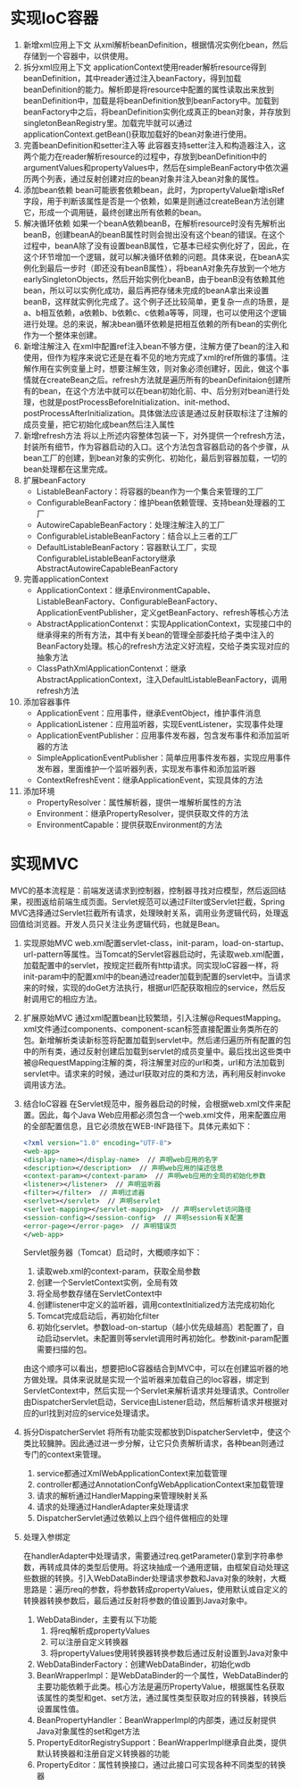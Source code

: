 # 实现IoC容器
1. 新增xml应用上下文
    从xml解析beanDefinition，根据情况实例化bean，然后存储到一个容器中，以供使用。
2. 拆分xml应用上下文
    applicationContext使用reader解析resource得到beanDefinition，其中reader通过注入beanFactory，得到加载beanDefinition的能力。解析即是将resource中配置的属性读取出来放到beanDefinition中，加载是将beanDefinition放到beanFactory中。加载到beanFactory中之后，将beanDefinition实例化成真正的bean对象，并存放到singletonBeanRegistry里。加载完毕就可以通过applicationContext.getBean()获取加载好的bean对象进行使用。
3. 完善beanDefinition和setter注入等
    此容器支持setter注入和构造器注入，这两个能力在reader解析resource的过程中，存放到beanDefinition中的argumentValues和propertyValues中，然后在simpleBeanFactory中依次遍历两个列表，通过反射创建对应的bean对象并注入bean对象的属性。
4. 添加bean依赖
    bean可能嵌套依赖bean，此时，为propertyValue新增isRef字段，用于判断该属性是否是一个依赖，如果是则通过createBean方法创建它，形成一个调用链，最终创建出所有依赖的bean。
5. 解决循环依赖
    如果一个beanA依赖beanB，在解析resource时没有先解析出beanB，创建beanA的beanB属性时则会抛出没有这个bean的错误。在这个过程中，beanA除了没有设置beanB属性，它基本已经实例化好了，因此，在这个环节增加一个逻辑，就可以解决循环依赖的问题。具体来说，在beanA实例化到最后一步时（即还没有beanB属性），将beanA对象先存放到一个地方earlySingletonObjects，然后开始实例化beanB，由于beanB没有依赖其他bean，所以可以实例化成功，最后再把存储未完成的beanA拿出来设置beanB，这样就实例化完成了。这个例子还比较简单，更复杂一点的场景，是a、b相互依赖，a依赖b、b依赖c、c依赖a等等，同理，也可以使用这个逻辑进行处理。总的来说，解决bean循环依赖是把相互依赖的所有bean的实例化作为一个整体来创建。
6. 新增注解注入
    在xml中配置ref注入bean不够方便，注解方便了bean的注入和使用，但作为程序来说它还是在看不见的地方完成了xml的ref所做的事情。注解作用在实例变量上时，想要注解生效，则对象必须创建好，因此，做这个事情就在createBean之后。refresh方法就是遍历所有的beanDefinitaion创建所有的bean，在这个方法中就可以在bean初始化前、中、后分别对bean进行处理，也就是postProcessBeforeInitialization、init-method、postProcessAfterInitialization。具体做法应该是通过反射获取标注了注解的成员变量，把它初始化成bean然后注入属性
7. 新增refresh方法
    将以上所述内容整体包装一下，对外提供一个refresh方法，封装所有细节，作为容器启动的入口。这个方法包含容器启动的各个步骤，从bean工厂的创建，到bean对象的实例化、初始化，最后到容器加载，一切的bean处理都在这里完成。
8. 扩展beanFactory
    - ListableBeanFactory：将容器的bean作为一个集合来管理的工厂
    - ConfigurableBeanFactory：维护bean依赖管理、支持bean处理器的工厂
    - AutowireCapableBeanFactory：处理注解注入的工厂
    - ConfigurableListableBeanFactory：结合以上三者的工厂
    - DefaultListableBeanFactory：容器默认工厂，实现ConfigurableListableBeanFactory继承 AbstractAutowireCapableBeanFactory
9. 完善applicationContext
    - ApplicationContext：继承EnvironmentCapable、ListableBeanFactory、ConfigurableBeanFactory、ApplicationEventPublisher，定义getBeanFactory、refresh等核心方法
    - AbstractApplicationContenxt：实现ApplicationContext，实现接口中的继承得来的所有方法，其中有关bean的管理全部委托给子类中注入的BeanFactory处理。核心的refresh方法定义好流程，交给子类实现对应的抽象方法
    - ClassPathXmlApplicationContenxt：继承AbstractApplicationContext，注入DefaultListableBeanFactory，调用refresh方法
10. 添加容器事件
    - ApplicationEvent：应用事件，继承EventObject，维护事件消息
    - ApplicationListener：应用监听器，实现EventListener，实现事件处理
    - ApplicationEventPublisher：应用事件发布器，包含发布事件和添加监听器的方法
    - SimpleApplicationEventPublisher：简单应用事件发布器，实现应用事件发布器，里面维护一个监听器列表，实现发布事件和添加监听器
    - ContextRefreshEvent：继承ApplicationEvent，实现具体的方法
11. 添加环境
     - PropertyResolver：属性解析器，提供一堆解析属性的方法
     - Environment：继承PropertyResolver，提供获取文件的方法
     - EnvironmentCapable：提供获取Environment的方法

# 实现MVC
MVC的基本流程是：前端发送请求到控制器，控制器寻找对应模型，然后返回结果，视图返给前端生成页面。Servlet规范可以通过Filter或Servlet拦截，Spring MVC选择通过Servlet拦截所有请求，处理映射关系，调用业务逻辑代码，处理返回值给浏览器。开发人员只关注业务逻辑代码，也就是Bean。
1. 实现原始MVC
    web.xml配置servlet-class，init-param，load-on-startup、url-pattern等属性。当Tomcat的Servlet容器启动时，先读取web.xml配置，加载配置中的servlet，按规定拦截所有http请求。同实现IoC容器一样，将init-param中的配置xml中的bean通过reader加载到配置的servlet中。当请求来的时候，实现的doGet方法执行，根据url匹配获取相应的service，然后反射调用它的相应方法。

2. 扩展原始MVC
    通过xml配置bean比较繁琐，引入注解@RequestMapping。xml文件通过components、component-scan标签直接配置业务类所在的包。新增解析类读新标签将配置加载到servlet中。然后递归遍历所有配置的包中的所有类，通过反射创建后加载到servlet的成员变量中。最后找出这些类中被@RequestMapping注解的类，将注解里对应的url和类，url和方法加载到servlet中。请求来的时候，通过url获取对应的类和方法，再利用反射invoke调用该方法。

3. 结合IoC容器
    在Servlet规范中，服务器启动的时候，会根据web.xml文件来配置。因此，每个Java Web应用都必须包含一个web.xml文件，用来配置应用的全部配置信息，且它必须放在WEB-INF路径下。具体元素如下：

    ```xml
    <?xml version="1.0" encoding="UTF-8">
    <web-app>
    <display-name></display-name>  // 声明web应用的名字
    <description></description>  // 声明web应用的描述信息
    <context-param></context-param>  // 声明web应用的全局的初始化参数
    <listener></listener>  // 声明监听器
    <filter></filter>  // 声明过滤器
    <serlvet></servlet>  // 声明servlet
    <serlvet-mapping></servlet-mapping>  // 声明servlet访问路径
    <session-config></session-config>  // 声明session有关配置
    <error-page></error-page>  // 声明错误页
    </web-app>
    ```
    Servlet服务器（Tomcat）启动时，大概顺序如下：
    1. 读取web.xml的context-param，获取全局参数
    2. 创建一个ServletContext实例，全局有效
    3. 将全局参数存储在ServletContext中
    4. 创建listener中定义的监听器，调用contextInitialized方法完成初始化
    5. Tomcat完成启动后，再初始化filter
    6. 初始化servlet。参数load-on-startup（越小优先级越高）若配置了，自动启动servlet。未配置则等servlet调用时再初始化。参数init-param配置需要扫描的包。

    由这个顺序可以看出，想要把IoC容器结合到MVC中，可以在创建监听器的地方做处理。具体来说就是实现一个监听器来加载自己的Ioc容器，绑定到ServletContext中，然后实现一个Servlet来解析请求并处理请求。Controller由DispatcherServlet启动，Service由Listener启动，然后解析请求并根据对应的url找到对应的service处理请求。

4. 拆分DispatcherServlet
    将所有功能实现都放到DispatcherServlet中，使这个类比较臃肿。因此通过进一步分解，让它只负责解析请求，各种bean则通过专门的context来管理。
    1. service都通过XmlWebApplicationContext来加载管理
    2. controller都通过AnnotationConfgWebApplicationContext来加载管理
    3. 请求的解析通过HandlerMapping来管理映射关系
    4. 请求的处理通过HandlerAdapter来处理请求
    5. DispatcherServlet通过依赖以上四个组件做相应的处理

5. 处理入参绑定

    在handlerAdapter中处理请求，需要通过req.getParameter()拿到字符串参数，再转成具体的类型后使用。将这块抽成一个通用逻辑，由框架自动处理这些数据的转换。引入WebDataBinder处理请求参数和Java对象的映射，大概思路是：遍历req的参数，将参数转成propertyValues，使用默认或自定义的转换器转换参数后，最后通过反射将参数的值设置到Java对象中。

    1. WebDataBinder，主要有以下功能
       1. 将req解析成propertyValues
       2. 可以注册自定义转换器
       3. 将propertyValues使用转换器转换参数后通过反射设置到Java对象中
    2. WebDataBinderFactory：创建WebDataBinder，初始化wdb
    3. BeanWrapperImpl：是WebDataBinder的一个属性，WebDataBinder的主要功能依赖于此类。核心方法是遍历PropertyValue，根据属性名获取该属性的类型和get、set方法，通过属性类型获取对应的转换器，转换后设置属性值。
    4. BeanPropertyHandler：BeanWrapperImpl的内部类，通过反射提供Java对象属性的set和get方法
    5. PropertyEditorRegistrySupport：BeanWrapperImpl继承自此类，提供默认转换器和注册自定义转换器的功能
    6. PropertyEditor：属性转换接口，通过此接口可实现各种不同类型的转换器

    

    


​    























